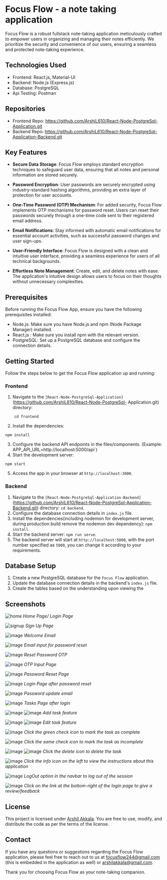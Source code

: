 # Focus Flow - a note taking application

Focus Flow is a robust fullstack note-taking application meticulously crafted to empower users in organizing and managing their notes efficiently. We prioritize the security and convenience of our users, ensuring a seamless and protected note-taking experience.

## Technologies Used

- Frontend: React.js, Material-UI
- Backend: Node.js (Express.js)
- Database: PostgreSQL
- Api Testing: Postman

## Repositories

- Frontend Repo: https://github.com/ArshiL610/React-Node-PostgreSql-Application.git
- Backend Repo: https://github.com/ArshiL610/React-Node-PostgreSql-Application-Backend.git

## Key Features

- **Secure Data Storage**: Focus Flow employs standard encryption techniques to safeguard user data, ensuring that all notes and personal information are stored securely.

- **Password Encryption**: User passwords are securely encrypted using industry-standard hashing algorithms, providing an extra layer of protection for user accounts.

- **One-Time Password (OTP) Mechanism**: For added security, Focus Flow implements OTP mechanisms for password reset. Users can reset their passwords securely through a one-time code sent to their registered email address.

- **Email Notifications**: Stay informed with automatic email notifications for essential account activities, such as successful password changes and user sign-ups.

- **User-Friendly Interface**: Focus Flow is designed with a clean and intuitive user interface, providing a seamless experience for users of all technical backgrounds.

- **Effortless Note Management**: Create, edit, and delete notes with ease. The application's intuitive design allows users to focus on their thoughts without unnecessary complexities.

## Prerequisites

Before running the Focus Flow App, ensure you have the following prerequisites installed:

- Node.js: Make sure you have Node.js and npm (Node Package Manager) installed.
- React.js : Make sure you install npm with the relevant version.
- PostgreSQL: Set up a PostgreSQL database and configure the connection details.

## Getting Started

Follow the steps below to get the Focus Flow application up and running:

### Frontend

1. Navigate to the `[React-Node-PostgreSql-Application]`(https://github.com/ArshiL610/React-Node-PostgreSql-  Application.git) directory:
```
    cd frontend
```

2. Install the dependencies:
```
npm install
```

3. Configure the backend API endpoints in the files/components. (Example: APP_API_URL=http://localhost:5000/api`)
4. Start the development server:
```
npm start
```

5. Access the app in your browser at `http://localhost:3000`.

### Backend

1. Navigate to the `[React-Node-PostgreSql-Application-Backend]`(https://github.com/ArshiL610/React-Node-PostgreSql-Application-Backend.git) directory: `cd backend`.
2. Configure the database connection details in `index.js` file.
3. Install the dependencies(including nodemon for development server, during production build remove the nodemon dev dependency): `npm install`.
4. Start the backend server: `npm run serve`.
5. The backend server will start at `http://localhost:5000`, with the port number specified as `5000`, you can change it according to your requirements.

## Database Setup

1. Create a new PostgreSQL database for the `Focus Flow` application.
2. Update the database connection details in the backend's `index.js` file.
3. Create the tables based on the understanding upon viewing the 

## Screenshots
![home](https://github.com/ArshiL610/React-Node-PostgreSql-Application/assets/91752244/bfa470fc-d54f-424b-8689-33de5be5391a)
*Home Page/ Login Page*


![signup](https://github.com/ArshiL610/React-Node-PostgreSql-Application/assets/91752244/9aec32e6-3c20-4539-8f10-ae0603a876ce)
*Sign Up Page*


![image](https://github.com/ArshiL610/React-Node-PostgreSql-Application/assets/91752244/b7a8de4f-7f72-43b7-b8d2-57987552f0a9)
*Welcome Email*


![image](https://github.com/ArshiL610/React-Node-PostgreSql-Application/assets/91752244/7f8f5aed-d7b3-419e-9fb7-c458ee46603d)
*Email input for password reset*


![image](https://github.com/ArshiL610/React-Node-PostgreSql-Application/assets/91752244/ea14d25c-e210-41c4-891c-7fe66c39392f)
*Reset Password OTP*


![image](https://github.com/ArshiL610/React-Node-PostgreSql-Application/assets/91752244/1d81170c-4039-472d-861d-556cb41e590c)
*OTP Input Page*


![image](https://github.com/ArshiL610/React-Node-PostgreSql-Application/assets/91752244/d79dc236-d829-448f-9d4d-b7d41a6749aa)
*Password Reset Page*


![image](https://github.com/ArshiL610/React-Node-PostgreSql-Application/assets/91752244/d4f42397-5de9-48ad-b076-46ad27af2149)
*Login Page after password reset*


![image](https://github.com/ArshiL610/React-Node-PostgreSql-Application/assets/91752244/17eca66e-857e-472b-90d6-cd6b0bd5eebf)
*Password update email*


![image](https://github.com/ArshiL610/React-Node-PostgreSql-Application/assets/91752244/f5fa1e3d-cd18-4d8a-8233-ac9dc3554f37)
*Tasks Page after login*


![image](https://github.com/ArshiL610/React-Node-PostgreSql-Application/assets/91752244/4f41aeab-a43d-42b4-9ab1-aad3cbdfa2b9)
![image](https://github.com/ArshiL610/React-Node-PostgreSql-Application/assets/91752244/044ecfe8-e937-4e72-9f30-1ccefba9f207)
*Add task feature*


![image](https://github.com/ArshiL610/React-Node-PostgreSql-Application/assets/91752244/c2cda9ef-c27e-4ae4-ac69-d9a2d99e0025)
![image](https://github.com/ArshiL610/React-Node-PostgreSql-Application/assets/91752244/1e7db02c-ed30-4b84-afba-6321fec9dbc9)
*Edit task feature*


![image](https://github.com/ArshiL610/React-Node-PostgreSql-Application/assets/91752244/d3bf456b-a831-4a7e-afff-ab31969271e0)
*Click the green check icon to mark the task as complete*


![image](https://github.com/ArshiL610/React-Node-PostgreSql-Application/assets/91752244/65b457a8-88ea-4362-9507-8194afdf4da5)
*Click the same check icon to mark the task as incomplete*


![image](https://github.com/ArshiL610/React-Node-PostgreSql-Application/assets/91752244/923f887a-de3c-4ef3-98a7-d823c531237b)
![image](https://github.com/ArshiL610/React-Node-PostgreSql-Application/assets/91752244/a6c27da9-7305-458f-9d4a-313b03767e57)
*Click the delete icon to delete the task*


![image](https://github.com/ArshiL610/React-Node-PostgreSql-Application/assets/91752244/3f5b467b-ec94-417d-b65f-977765b14303)
*Click the info icon on the left to view the instructions about this application*


![image](https://github.com/ArshiL610/React-Node-PostgreSql-Application/assets/91752244/b0637bac-1dce-471e-ba28-1bd50a968768)
*LogOut option in the navbar to log out of the session*


![image](https://github.com/ArshiL610/React-Node-PostgreSql-Application/assets/91752244/1ca2c264-bc76-4bea-bb11-3dd0d86ef74c)
*Click on the link at the bottom-right of the login page to give a review/feedback*


## License

This project is licensed under [Arshil Akkala](LICENSE). You are free to use, modify, and distribute the code as per the terms of the license.

## Contact

If you have any questions or suggestions regarding the Focus Flow application, please feel free to reach out to us at [focusflow244@gmail.com](mailto:focusflow244@gmail.com) (this is embedded in the application as well) or [arshilakkala@gmail.com](mailto:arshilakkala@gmail.com).


Thank you for choosing Focus Flow as your note-taking companion.
